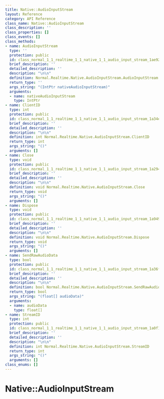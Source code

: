 ```yaml
---
title: Native::AudioInputStream
layout: Reference
category: API Reference
class_name: Native::AudioInputStream
class_description: ''
class_properties: []
class_events: []
class_methods:
- name: AudioInputStream
  type: ''
  protection: public
  id: class_normal_1_1_realtime_1_1_native_1_1_audio_input_stream_1ae9265e74655ba2fd75c3d7e421bb7dc5
  brief_description: ''
  detailed_description: ''
  description: "\n\n"
  definition: Normal.Realtime.Native.AudioInputStream.AudioInputStream
  return_type: ''
  args_string: "(IntPtr nativeAudioInputStream)"
  arguments:
  - name: nativeAudioInputStream
    type: IntPtr
- name: ClientID
  type: int
  protection: public
  id: class_normal_1_1_realtime_1_1_native_1_1_audio_input_stream_1a34ec0678239ab3baf94913aba6e746a0
  brief_description: ''
  detailed_description: ''
  description: "\n\n"
  definition: int Normal.Realtime.Native.AudioInputStream.ClientID
  return_type: int
  args_string: "()"
  arguments: []
- name: Close
  type: void
  protection: public
  id: class_normal_1_1_realtime_1_1_native_1_1_audio_input_stream_1a294c961c6d7c5c5566b2b5997d5c1385
  brief_description: ''
  detailed_description: ''
  description: "\n\n"
  definition: void Normal.Realtime.Native.AudioInputStream.Close
  return_type: void
  args_string: "()"
  arguments: []
- name: Dispose
  type: void
  protection: public
  id: class_normal_1_1_realtime_1_1_native_1_1_audio_input_stream_1a949c1de83f72f1ff4303a71af921c62e
  brief_description: ''
  detailed_description: ''
  description: "\n\n"
  definition: void Normal.Realtime.Native.AudioInputStream.Dispose
  return_type: void
  args_string: "()"
  arguments: []
- name: SendRawAudioData
  type: bool
  protection: public
  id: class_normal_1_1_realtime_1_1_native_1_1_audio_input_stream_1a36fc98b099d4d6fac8e528f8b34c7f6a
  brief_description: ''
  detailed_description: ''
  description: "\n\n"
  definition: bool Normal.Realtime.Native.AudioInputStream.SendRawAudioData
  return_type: bool
  args_string: "(float[] audioData)"
  arguments:
  - name: audioData
    type: float[]
- name: StreamID
  type: int
  protection: public
  id: class_normal_1_1_realtime_1_1_native_1_1_audio_input_stream_1a0f1094a4657e666394c8adde7d9f825c
  brief_description: ''
  detailed_description: ''
  description: "\n\n"
  definition: int Normal.Realtime.Native.AudioInputStream.StreamID
  return_type: int
  args_string: "()"
  arguments: []
class_enums: []
---
```


# Native::AudioInputStream
